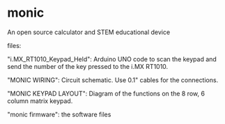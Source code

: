 # monic
An open source calculator and STEM educational device

files:

"i.MX_RT1010_Keypad_Held": Arduino UNO code to scan the keypad and send the number of the key pressed to the i.MX RT1010.

"MONIC WIRING": Circuit schematic. Use 0.1" cables for the connections.

"MONIC KEYPAD LAYOUT": Diagram of the functions on the 8 row, 6 column matrix keypad. 

"monic firmware": the software files 

